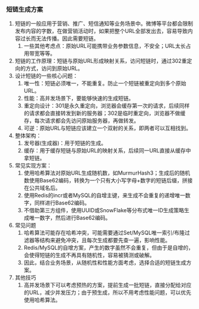 ### 短链生成方案
1. 短链的一般应用于营销、推广、短信通知等业务场景中。微博等平台都会限制发布内容的字数，在做营销活动时，如果把整个URL全部发出去，容易导致内容过长而无法传播。因此需要短链。
   1. 一些其他考虑点：原始URL可能携带业务参数信息，不安全；URL太长占用带宽等等。
2. 短链的工作原理：短链与原始URL形成映射关系，访问短链时，通过302重定向的方式，访问到原始URL。
3. 设计短链的一些核心问题：
   1. 唯一性：短链必须唯一，不能重复。防止一个短链被重定向到多个原始URL。
   2. 性能：高并发场景下，要能够快速的生成短链。
   3. 重定向设计：301是永久重定向，浏览器会缓存第一次的请求，后续同样的请求都会直接转发到新的服务器；302是临时重定向，浏览器不做缓存，每次请求都会先访问原始服务器，再做转发。
   4. 可逆：原始URL与短链应该建立一个双射的关系，即两者可以互相找到。
4. 整体架构：
   1. 发号器(生成器)：用于短链的生成。
   2. 缓存：用于缓存短链与原始URL的映射关系，后续同一URL直接从缓存中拿短链。
5. 常见实现方案：
   1. 使用哈希算法对原始URL生成随机数，如MurmurHash3；生成后的随机数使用Base62编码，转换为一个只有大小写字母+数字的短链后缀，拼接在公共域名后。
   2. 使用Redis的incr或者MySQL的自增主键，来生成不会重复的递增唯一数字，同样进行Base62编码。
   3. 不借助第三方组件，使用UUID或SnowFlake等分布式唯一ID生成策略生成唯一数字，然后进行Base62编码。
6. 常见问题
   1. 哈希算法可能存在哈希冲突，可能需要通过Set/MySQL唯一索引/布隆过滤器等结构来避免冲突，且每次生成都要先查一遍，影响性能。
   2. Redis/MySQL的自增方案，产生的数字虽然不会重复，但由于是自增的，会使得短链的生成不再具有随机性，容易被猜测或破解。
   3. 因此，结合业务场景，从随机性和性能方面考虑，选择合适的短链生成方案。
7. 其他技巧
   1. 高并发场景下可以考虑预热的方案，提前生成一批短链，直接分配给对应的URL，减少并发压力；由于预生成，所以不用考虑性能问题，可以优先使用哈希算法。
